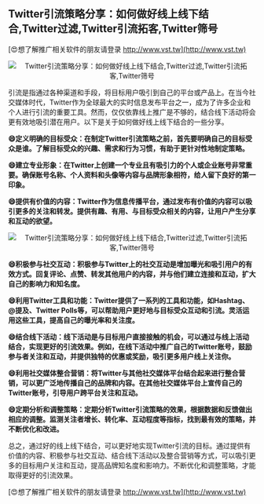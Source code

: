 ## **Twitter引流策略分享：如何做好线上线下结合,Twitter过滤,Twitter引流拓客,Twitter筛号**

[😍想了解推广相关软件的朋友请登录 http://www.vst.tw](http://www.vst.tw)

 <center><img src="https://vst.tw/MP4/tuiguang/png/3.png" alt="Twitter引流策略分享：如何做好线上线下结合,Twitter过滤,Twitter引流拓客,Twitter筛号"></center>

引流是指通过各种渠道和手段，将目标用户吸引到自己的平台或产品上。在当今社交媒体时代，Twitter作为全球最大的实时信息发布平台之一，成为了许多企业和个人进行引流的重要工具。然而，仅仅依靠线上推广是不够的，结合线下活动将会更有效地吸引潜在用户。以下是关于如何做好线上线下结合的一些分享。

**😄定义明确的目标受众：在制定Twitter引流策略之前，首先要明确自己的目标受众是谁。了解目标受众的兴趣、需求和行为习惯，有助于更针对性地制定策略。**

**😄建立专业形象：在Twitter上创建一个专业且有吸引力的个人或企业账号非常重要。确保账号名称、个人资料和头像等内容与品牌形象相符，给人留下良好的第一印象。**

**😄提供有价值的内容：Twitter作为信息传播平台，通过发布有价值的内容可以吸引更多的关注和转发。提供有趣、有用、与目标受众相关的内容，让用户产生分享和互动的欲望。**

 <center><img src="https://vst.tw/MP4/tuiguang/png/4.png" alt="Twitter引流策略分享：如何做好线上线下结合,Twitter过滤,Twitter引流拓客,Twitter筛号"></center>

**😄积极参与社交互动：积极参与Twitter上的社交互动是增加曝光和吸引用户的有效方式。回复评论、点赞、转发其他用户的内容，并与他们建立连接和互动，扩大自己的影响力和知名度。**

**😄利用Twitter工具和功能：Twitter提供了一系列的工具和功能，如Hashtag、@提及、Twitter Polls等，可以帮助用户更好地与目标受众互动和引流。灵活运用这些工具，提高自己的曝光率和关注度。**

**😄结合线下活动：线下活动是与目标用户直接接触的机会，可以通过与线上活动结合，实现更好的引流效果。例如，在线下活动中推广自己的Twitter账号，鼓励参与者关注和互动，并提供独特的优惠或奖励，吸引更多用户线上关注你。**

**😄利用社交媒体整合营销：将Twitter与其他社交媒体平台结合起来进行整合营销，可以更广泛地传播自己的品牌和内容。在其他社交媒体平台上宣传自己的Twitter账号，引导用户跨平台关注和互动。**

**😄定期分析和调整策略：定期分析Twitter引流策略的效果，根据数据和反馈做出相应的调整。监测关注者增长、转化率、互动程度等指标，找到最有效的策略，并不断优化和改进。**

总之，通过好的线上线下结合，可以更好地实现Twitter引流的目标。通过提供有价值的内容、积极参与社交互动、结合线下活动以及整合营销等方式，可以吸引更多的目标用户关注和互动，提高品牌知名度和影响力。不断优化和调整策略，才能取得更好的引流效果。

[😍想了解推广相关软件的朋友请登录 http://www.vst.tw](http://www.vst.tw)



